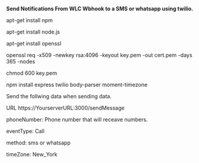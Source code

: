 **Send Notifications From WLC Wbhook to a SMS or whatsapp using twilio.**


apt-get install npm

apt-get install node.js

apt-get install openssl 



openssl req -x509 -newkey rsa:4096 -keyout key.pem -out cert.pem -days 365 -nodes

chmod 600 key.pem

npm install express twilio body-parser moment-timezone



Send the follwing data when sending data. 

URL https://YourserverURL:3000/sendMessage

phoneNumber: Phone number that will receave numbers. 

eventType: Call

method: sms or whatsapp

timeZone: New_York
